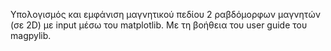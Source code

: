 Υπολογισμός και εμφάνιση μαγνητικού πεδίου 2 ραβδόμορφων μαγνητών (σε 2D) με input μέσω του matplotlib.
Με τη βοήθεια του user guide του magpylib.
